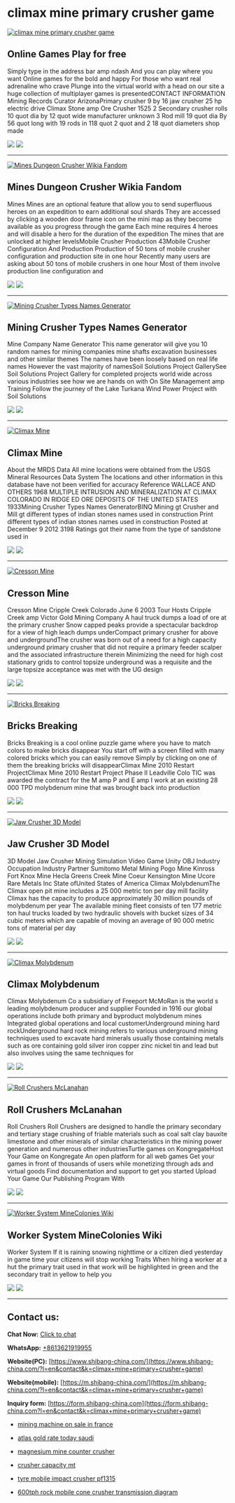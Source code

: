 # climax mine primary crusher game

<a href="https://swt.shibang-china.com/?l=en&img&k=climax+mine+primary+crusher+game" target="_blank">![climax mine primary crusher game](http://static.shibang-china.com/all-800x300/1145.jpg)</a>

## Online Games Play for free
Simply type in the address bar amp ndash And you can play where you want Online games for the bold and happy For those who want real adrenaline who crave Plunge into the virtual world with a head on our site a huge collection of multiplayer games is presentedCONTACT INFORMATION Mining Records Curator ArizonaPrimary crusher 9 by 16 jaw crusher 25 hp electric drive Climax Stone amp Ore Crusher 1525 2 Secondary crusher rolls 10 quot dia by 12 quot wide manufacturer unknown 3 Rod mill 19 quot dia By 56 quot long with 19 rods in 118 quot 2 quot and 2 18 quot diameters shop made


<a href="https://whatsapp.shibangsoft.com/WhatsApp.php" target="_blank" title="WhatsApp">![](http://static.shibang-china.com/icon/whatsapp.png)</a> <a href="https://swt.shibang-china.com/?l=en&icon&k=climax+mine+primary+crusher+game" target="_blank">![](http://static.shibang-china.com/icon/chat-en.png)</a>

---

<a href="https://swt.shibang-china.com/?l=en&img&k=climax+mine+primary+crusher+game" target="_blank">![Mines Dungeon Crusher Wikia Fandom](http://static.shibang-china.com/all-800x300/860.jpg)</a>

## Mines Dungeon Crusher Wikia Fandom
Mines Mines are an optional feature that allow you to send superfluous heroes on an expedition to earn additional soul shards They are accessed by clicking a wooden door frame icon on the mini map as they become available as you progress through the game Each mine requires 4 heroes and will disable a hero for the duration of the expedition The mines that are unlocked at higher levelsMobile Crusher Production 43Mobile Crusher Configuration And Production Production of 50 tons of mobile crusher configuration and production site in one hour Recently many users are asking about 50 tons of mobile crushers in one hour Most of them involve production line configuration and


<a href="https://whatsapp.shibangsoft.com/WhatsApp.php" target="_blank" title="WhatsApp">![](http://static.shibang-china.com/icon/whatsapp.png)</a> <a href="https://swt.shibang-china.com/?l=en&icon&k=climax+mine+primary+crusher+game" target="_blank">![](http://static.shibang-china.com/icon/chat-en.png)</a>

---

<a href="https://swt.shibang-china.com/?l=en&img&k=climax+mine+primary+crusher+game" target="_blank">![Mining Crusher Types Names Generator](http://static.shibang-china.com/all-800x300/795.jpg)</a>

## Mining Crusher Types Names Generator
Mine Company Name Generator This name generator will give you 10 random names for mining companies mine shafts excavation businesses and other similar themes The names have been loosely based on real life names However the vast majority of namesSoil Solutions Project GallerySee Soil Solutions Project Gallery for completed projects world wide across various industries see how we are hands on with On Site Management amp Training Follow the journey of the Lake Turkana Wind Power Project with Soil Solutions


<a href="https://whatsapp.shibangsoft.com/WhatsApp.php" target="_blank" title="WhatsApp">![](http://static.shibang-china.com/icon/whatsapp.png)</a> <a href="https://swt.shibang-china.com/?l=en&icon&k=climax+mine+primary+crusher+game" target="_blank">![](http://static.shibang-china.com/icon/chat-en.png)</a>

---

<a href="https://swt.shibang-china.com/?l=en&img&k=climax+mine+primary+crusher+game" target="_blank">![Climax Mine](http://static.shibang-china.com/all-800x300/1352.jpg)</a>

## Climax Mine
About the MRDS Data All mine locations were obtained from the USGS Mineral Resources Data System The locations and other information in this database have not been verified for accuracy Reference WALLACE AND OTHERS 1968 MULTIPLE INTRUSION AND MINERALIZATION AT CLIMAX COLORADO IN RIDGE ED ORE DEPOSITS OF THE UNITED STATES 1933Mining Crusher Types Names GeneratorBINQ Mining gt Crusher and Mill gt different types of indian stones names used in construction Print different types of indian stones names used in construction Posted at December 9 2012 3198 Ratings got their name from the type of sandstone used in


<a href="https://whatsapp.shibangsoft.com/WhatsApp.php" target="_blank" title="WhatsApp">![](http://static.shibang-china.com/icon/whatsapp.png)</a> <a href="https://swt.shibang-china.com/?l=en&icon&k=climax+mine+primary+crusher+game" target="_blank">![](http://static.shibang-china.com/icon/chat-en.png)</a>

---

<a href="https://swt.shibang-china.com/?l=en&img&k=climax+mine+primary+crusher+game" target="_blank">![Cresson Mine](http://static.shibang-china.com/all-800x300/67.jpg)</a>

## Cresson Mine
Cresson Mine Cripple Creek Colorado June 6 2003 Tour Hosts Cripple Creek amp Victor Gold Mining Company A haul truck dumps a load of ore at the primary crusher Snow capped peaks provide a spectacular backdrop for a view of high leach dumps underCompact primary crusher for above and undergroundThe crusher was born out of a need for a high capacity underground primary crusher that did not require a primary feeder scalper and the associated infrastructure therein Minimizing the need for high cost stationary grids to control topsize underground was a requisite and the large topsize acceptance was met with the UG design


<a href="https://whatsapp.shibangsoft.com/WhatsApp.php" target="_blank" title="WhatsApp">![](http://static.shibang-china.com/icon/whatsapp.png)</a> <a href="https://swt.shibang-china.com/?l=en&icon&k=climax+mine+primary+crusher+game" target="_blank">![](http://static.shibang-china.com/icon/chat-en.png)</a>

---

<a href="https://swt.shibang-china.com/?l=en&img&k=climax+mine+primary+crusher+game" target="_blank">![Bricks Breaking](http://static.shibang-china.com/all-800x300/1001.jpg)</a>

## Bricks Breaking
Bricks Breaking is a cool online puzzle game where you have to match colors to make bricks disappear You start off with a screen filled with many colored bricks which you can easily remove Simply by clicking on one of them the breaking bricks will disappearClimax Mine 2010 Restart ProjectClimax Mine 2010 Restart Project Phase II Leadville Colo TIC was awarded the contract for the M amp P and E amp I work at an existing 28 000 TPD molybdenum mine that was brought back into production


<a href="https://whatsapp.shibangsoft.com/WhatsApp.php" target="_blank" title="WhatsApp">![](http://static.shibang-china.com/icon/whatsapp.png)</a> <a href="https://swt.shibang-china.com/?l=en&icon&k=climax+mine+primary+crusher+game" target="_blank">![](http://static.shibang-china.com/icon/chat-en.png)</a>

---

<a href="https://swt.shibang-china.com/?l=en&img&k=climax+mine+primary+crusher+game" target="_blank">![Jaw Crusher 3D Model](http://static.shibang-china.com/all-800x300/750.jpg)</a>

## Jaw Crusher 3D Model
3D Model Jaw Crusher Mining Simulation Video Game Unity OBJ Industry Occupation Industry Partner Sumitomo Metal Mining Pogo Mine Kinross Fort Knox Mine Hecla Greens Creek Mine Coeur Kensington Mine Ucore Rare Metals Inc State ofUnited States of America Climax MolybdenumThe Climax open pit mine includes a 25 000 metric ton per day mill facility Climax has the capacity to produce approximately 30 million pounds of molybdenum per year The available mining fleet consists of ten 177 metric ton haul trucks loaded by two hydraulic shovels with bucket sizes of 34 cubic meters which are capable of moving an average of 90 000 metric tons of material per day


<a href="https://whatsapp.shibangsoft.com/WhatsApp.php" target="_blank" title="WhatsApp">![](http://static.shibang-china.com/icon/whatsapp.png)</a> <a href="https://swt.shibang-china.com/?l=en&icon&k=climax+mine+primary+crusher+game" target="_blank">![](http://static.shibang-china.com/icon/chat-en.png)</a>

---

<a href="https://swt.shibang-china.com/?l=en&img&k=climax+mine+primary+crusher+game" target="_blank">![Climax Molybdenum](http://static.shibang-china.com/all-800x300/1185.jpg)</a>

## Climax Molybdenum
Climax Molybdenum Co a subsidiary of Freeport McMoRan is the world s leading molybdenum producer and supplier Founded in 1916 our global operations include both primary and byproduct molybdenum mines Integrated global operations and local customerUnderground mining hard rockUnderground hard rock mining refers to various underground mining techniques used to excavate hard minerals usually those containing metals such as ore containing gold silver iron copper zinc nickel tin and lead but also involves using the same techniques for


<a href="https://whatsapp.shibangsoft.com/WhatsApp.php" target="_blank" title="WhatsApp">![](http://static.shibang-china.com/icon/whatsapp.png)</a> <a href="https://swt.shibang-china.com/?l=en&icon&k=climax+mine+primary+crusher+game" target="_blank">![](http://static.shibang-china.com/icon/chat-en.png)</a>

---

<a href="https://swt.shibang-china.com/?l=en&img&k=climax+mine+primary+crusher+game" target="_blank">![Roll Crushers McLanahan](http://static.shibang-china.com/all-800x300/1338.jpg)</a>

## Roll Crushers McLanahan
Roll Crushers Roll Crushers are designed to handle the primary secondary and tertiary stage crushing of friable materials such as coal salt clay bauxite limestone and other minerals of similar characteristics in the mining power generation and numerous other industriesTurtle games on KongregateHost Your Game on Kongregate An open platform for all web games Get your games in front of thousands of users while monetizing through ads and virtual goods Find documentation and support to get you started Upload Your Game Our Publishing Program With


<a href="https://whatsapp.shibangsoft.com/WhatsApp.php" target="_blank" title="WhatsApp">![](http://static.shibang-china.com/icon/whatsapp.png)</a> <a href="https://swt.shibang-china.com/?l=en&icon&k=climax+mine+primary+crusher+game" target="_blank">![](http://static.shibang-china.com/icon/chat-en.png)</a>

---

<a href="https://swt.shibang-china.com/?l=en&img&k=climax+mine+primary+crusher+game" target="_blank">![Worker System MineColonies Wiki](http://static.shibang-china.com/all-800x300/255.jpg)</a>

## Worker System MineColonies Wiki
Worker System If it is raining snowing nighttime or a citizen died yesterday in game time your citizens will stop working Traits When hiring a worker at a hut the primary trait used in that work will be highlighted in green and the secondary trait in yellow to help you

<a href="https://whatsapp.shibangsoft.com/WhatsApp.php" target="_blank" title="WhatsApp">![](http://static.shibang-china.com/icon/whatsapp.png)</a> <a href="https://swt.shibang-china.com/?l=en&icon&k=climax+mine+primary+crusher+game" target="_blank">![](http://static.shibang-china.com/icon/chat-en.png)</a>

---
## Contact us:

**Chat Now:** [Click to chat](https://swt.shibang-china.com?l=en&contact&k=climax+mine+primary+crusher+game)

**WhatsApp:**  [+8613621919955](https://whatsapp.shibangsoft.com/WhatsApp.php)

**Website(PC):** [https://www.shibang-china.com/](https://www.shibang-china.com/?l=en&contact&k=climax+mine+primary+crusher+game)

**Website(mobile):** [https://m.shibang-china.com/](https://m.shibang-china.com/?l=en&contact&k=climax+mine+primary+crusher+game)

**Inquiry form:** [https://form.shibang-china.com](https://form.shibang-china.com?l=en&contact&k=climax+mine+primary+crusher+game)

* [mining machine on sale in france](../161/mining%20machine%20on%20sale%20in%20france.md)

* [atlas gold rate today saudi](../161/atlas%20gold%20rate%20today%20saudi.md)

* [magnesium mine counter crusher](../170/magnesium%20mine%20counter%20crusher.md)

* [crusher capacity mt](../162/crusher%20capacity%20mt.md)

* [tyre mobile impact crusher pf1315](../165/tyre%20mobile%20impact%20crusher%20pf1315.md)

* [600tph rock mobile cone crusher transmission diagram](../168/600tph%20rock%20mobile%20cone%20crusher%20transmission%20diagram.md)